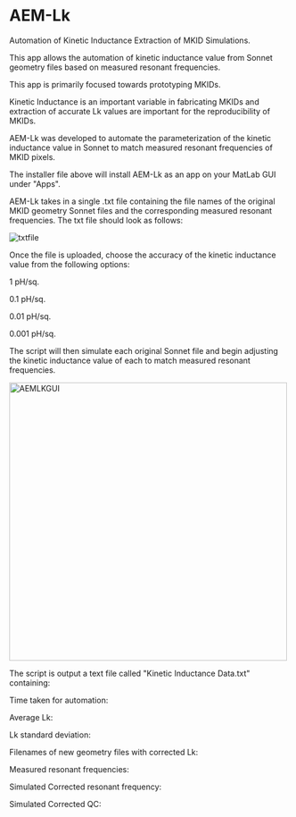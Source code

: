 # AEM-Lk
Automation of Kinetic Inductance Extraction of MKID Simulations.

This app allows the automation of kinetic inductance value from Sonnet geometry files based on measured resonant frequencies.  

This app is primarily focused towards prototyping MKIDs.  

Kinetic Inductance is an important variable in fabricating MKIDs and extraction of accurate Lk values are important for the reproducibility of MKIDs.  

AEM-Lk was developed to automate the parameterization of the kinetic inductance value in Sonnet to match measured resonant frequencies of MKID pixels.  

The installer file above will install AEM-Lk as an app on your MatLab GUI under "Apps".  

AEM-Lk takes in a single .txt file containing the file names of the original MKID geometry Sonnet files and the corresponding measured resonant frequencies. The txt file should look as follows:  


![txtfile](https://github.com/scathalmca/AEM-Lk/assets/92909628/22976773-c246-4f27-8f15-710388fc0cf1)

Once the file is uploaded, choose the accuracy of the kinetic inductance value from the following options:  

1 pH/sq. 

0.1 pH/sq. 

0.01 pH/sq. 

0.001 pH/sq. 

The script will then simulate each original Sonnet file and begin adjusting the kinetic inductance value of each to match measured resonant frequencies.  


<img width="498" alt="AEMLKGUI" src="https://github.com/scathalmca/AEM-Lk/assets/92909628/e65fb3dc-20e8-4830-a4d6-30b5bbd0b54d">

The script is output a text file called "Kinetic Inductance Data.txt" containing:  


Time taken for automation:  

Average Lk:  

Lk standard deviation:  

Filenames of new geometry files with corrected Lk:  

Measured resonant frequencies:  

Simulated Corrected resonant frequency:  

Simulated Corrected QC:  



